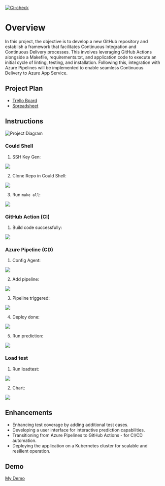[![Ci-check](https://github.com/SugarTea2899/Azure-Devops-02/actions/workflows/pythonapp.yml/badge.svg?branch=master)](https://github.com/SugarTea2899/Azure-Devops-02/actions/workflows/pythonapp.yml)

# Overview

In this project, the objective is to develop a new GitHub repository and establish a framework that facilitates Continuous Integration and Continuous Delivery processes. This involves leveraging GitHub Actions alongside a Makefile, requirements.txt, and application code to execute an initial cycle of linting, testing, and installation. Following this, integration with Azure Pipelines will be implemented to enable seamless Continuous Delivery to Azure App Service.

## Project Plan

* [Trello Board](https://trello.com/invite/b/loFkI2UW/ATTI272f5d231ca569dc6070650bd53ab1a33788C102/azure-devops02)
* [Spreadsheet](https://docs.google.com/spreadsheets/d/1EschlFGGEW0DlrWmW1snOHnNuIjOatBz2YLb9b5T-Ws/edit?usp=sharing)

## Instructions

![Project Diagram](screenshots/diagram.png)

### Could Shell
1. SSH Key Gen:

![](screenshots/04-ssh-keygen.png)

2. Clone Repo in Could Shell:

![](screenshots/01-clone-repo.png)

3. Run `make all`:

![](screenshots/02-test-passed.png)

### GitHub Action (CI)
1. Build code successfully:

![](screenshots/03-passed-pipeline.png)

### Azure Pipeline (CD)
1. Config Agent:

![](screenshots/10-self-hosted.png)

2. Add pipeline:

![](screenshots/11-add-yaml-pipeline.png)

3. Pipeline triggered:

![](screenshots/05-azure-pipeline.png)

4. Deploy done:

![](screenshots/06-deployed-page.png)

5. Run prediction:

![](screenshots/07-make-predict-azure-app.png)


### Load test
1. Run loadtest:

![](screenshots/08-loadtest.png)

2. Chart:

![](screenshots/09-loadtest-chart.png)

## Enhancements

- Enhancing test coverage by adding additional test cases.
- Developing a user interface for interactive prediction capabilities.
- Transitioning from Azure Pipelines to GitHub Actions - for CI/CD automation.
- Deploying the application on a Kubernetes cluster for scalable and resilient operation.

## Demo 

[My Demo](https://youtu.be/o7DAAzHWikc)


